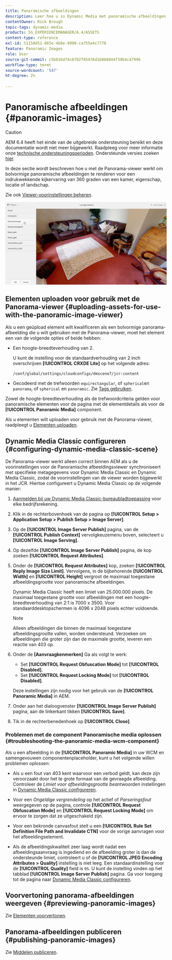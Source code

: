 ```yaml
---
title: Panoramische afbeeldingen
description: Leer hoe u in Dynamic Media met panoramische afbeeldingen werkt.
contentOwner: Rick Brough
topic-tags: dynamic-media
products: SG_EXPERIENCEMANAGER/6.4/ASSETS
content-type: reference
exl-id: 51150d51-865e-4b8e-9990-ca755e4c7778
feature: Panoramic Images
role: User
source-git-commit: c5b816d74c6f02f85476d16868844f39b4c47996
workflow-type: tm+mt
source-wordcount: '547'
ht-degree: 2%

---
```


# Panoramische afbeeldingen {#panoramic-images}

>[!CAUTION]
>
>AEM 6.4 heeft het einde van de uitgebreide ondersteuning bereikt en deze documentatie wordt niet meer bijgewerkt. Raadpleeg voor meer informatie onze [technische ondersteuningsperioden](https://helpx.adobe.com/support/programs/eol-matrix.html). Ondersteunde versies zoeken [hier](https://experienceleague.adobe.com/docs/).

In deze sectie wordt beschreven hoe u met de Panorama-viewer werkt om bolvormige panoramische afbeeldingen te renderen voor een indrukwekkende kijkervaring van 360 graden van een kamer, eigenschap, locatie of landschap.

Zie ook [Viewer-voorinstellingen beheren](managing-viewer-presets.md).

![panoramic-image2](assets/panoramic-image2.png)

## Elementen uploaden voor gebruik met de Panorama-viewer {#uploading-assets-for-use-with-the-panoramic-image-viewer}

Als u een geüpload element wilt kwalificeren als een bolvormige panorama-afbeelding die u wilt gebruiken met de Panorama-viewer, moet het element een van de volgende opties of beide hebben:

* Een hoogte-breedteverhouding van 2.

   U kunt de instelling voor de standaardverhouding van 2 inch overschrijven **[!UICONTROL CRXDE Lite]** op het volgende adres:

   `/conf/global/settings/cloudconfigs/dmscene7/jcr:content`

* Gecodeerd met de trefwoorden `equirectangular`, of `spherical`en `panorama`, of `spherical` en `panoramic`. Zie [Tags gebruiken](/help/sites-authoring/tags.md).

Zowel de hoogte-breedteverhouding als de trefwoordcriteria gelden voor panoramische elementen voor de pagina met de elementdetails als voor de **[!UICONTROL Panoramic Media]** component.

Als u elementen wilt uploaden voor gebruik met de Panorama-viewer, raadpleegt u [Elementen uploaden](managing-assets-touch-ui.md#uploading-assets).

## Dynamic Media Classic configureren {#configuring-dynamic-media-classic-scene}

De Panorama-viewer werkt alleen correct binnen AEM als u de voorinstellingen voor de Panoramische afbeeldingsviewer synchroniseert met specifieke metagegevens voor Dynamic Media Classic en Dynamic Media Classic, zodat de voorinstellingen van de viewer worden bijgewerkt in het JCR. Hiertoe configureert u Dynamic Media Classic op de volgende manier:

1. [Aanmelden bij uw Dynamic Media Classic-bureaubladtoepassing](https://experienceleague.adobe.com/docs/dynamic-media-classic/using/intro/dynamic-media-classic-desktop-app.html#system-requirements-dmc-app) voor elke bedrijfsrekening.

1. Klik in de rechterbovenhoek van de pagina op **[!UICONTROL Setup > Application Setup > Publish Setup > Image Server]**.
1. Op de **[!UICONTROL Image Server Publish]** pagina, van de **[!UICONTROL Publish Context]** vervolgkeuzemenu boven, selecteert u **[!UICONTROL Image Serving]**.

1. Op dezelfde **[!UICONTROL Image Server Publish]** pagina, de kop zoeken **[!UICONTROL Request Attributes]**.
1. Onder de **[!UICONTROL Request Attributes]** kop, zoeken **[!UICONTROL Reply Image Size Limit]**. Vervolgens, in de bijbehorende **[!UICONTROL Width]** en **[!UICONTROL Height]** vergroot de maximaal toegestane afbeeldingsgrootte voor panoramische afbeeldingen.

   Dynamic Media Classic heeft een limiet van 25.000.000 pixels. De maximaal toegestane grootte voor afbeeldingen met een hoogte-breedteverhouding van 2:1 is 7000 x 3500. Voor standaarddesktopschermen is 4096 x 2048 pixels echter voldoende.

   >[!NOTE]
   >
   >Alleen afbeeldingen die binnen de maximaal toegestane afbeeldingsgrootte vallen, worden ondersteund. Verzoeken om afbeeldingen die groter zijn dan de maximale grootte, leveren een reactie van 403 op.

1. Onder de **[Aanvraagkenmerken]** Ga als volgt te werk:

   * Set **[!UICONTROL Request Obfuscation Mode]** tot **[!UICONTROL Disabled]**.
   * Set **[!UICONTROL Request Locking Mode]** tot **[!UICONTROL Disabled]**.

   Deze instellingen zijn nodig voor het gebruik van de **[!UICONTROL Panoramic Media]** in AEM.

1. Onder aan het dialoogvenster **[!UICONTROL Image Server Publish]** pagina, aan de linkerkant tikken **[!UICONTROL Save]**.

1. Tik in de rechterbenedenhoek op **[!UICONTROL Close]**.

### Problemen met de component Panoramische media oplossen {#troubleshooting-the-panoramic-media-wcm-component}

Als u een afbeelding in de **[!UICONTROL Panoramic Media]** in uw WCM en samengevouwen componentenplaceholder, kunt u het volgende willen problemen oplossen:

* Als u een fout van 403 kent waarvoor een verbod geldt, kan deze zijn veroorzaakt door het te grote formaat van de gevraagde afbeelding. Controleer de *Limiet voor afbeeldingsgrootte beantwoorden* instellingen in [Dynamic Media Classic configureren](#configuring-dynamic-media-classic-scene).

* Voor een *Ongeldige vergrendeling* op het actief of *Parseringsfout* weergegeven op de pagina, controle **[!UICONTROL Request Obfuscation Mode]** en **[!UICONTROL Request Locking Mode]** om ervoor te zorgen dat ze uitgeschakeld zijn.
* Voor een bekronde canvasfout stelt u een **[!UICONTROL Rule Set Definition File Path and Invalidate CTN]** voor de vorige aanvragen voor het afbeeldingselement.
* Als de afbeeldingskwaliteit zeer laag wordt nadat een afbeeldingsaanvraag is ingediend en de afbeelding groter is dan de ondersteunde limiet, controleert u of de **[!UICONTROL JPEG Encoding Attributes > Quality]** instelling is niet leeg. Een standaardinstelling voor de **[!UICONTROL Quality]** field is `95`. U kunt de instelling vinden op het tabblad **[!UICONTROL Image Server Publish]** pagina. Ga voor toegang tot de pagina naar [Dynamic Media Classic configureren](#configuring-dynamic-media-classic-scene).

## Voorvertoning panorama-afbeeldingen weergeven {#previewing-panoramic-images}

Zie [Elementen voorvertonen](previewing-assets.md).

## Panorama-afbeeldingen publiceren {#publishing-panoramic-images}

Zie [Middelen publiceren](publishing-dynamicmedia-assets.md).
